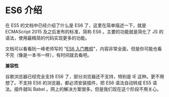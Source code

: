<script setup>
import { loginRead } from '@/utils/login-read'

loginRead('e10001')
</script>

# <AppCode code="77" /> ES6 介绍

<ClientOnly><AppRead code="e10001" /></ClientOnly>

在 ES5 的文档中已经介绍了什么是 ES6 了，这里在简单描述一下，就是 ECMAScript 2015 及之后发布的标准，简称 ES6 。主要的功能就是简化了 JS 的语法，使用最精简的代码实现更多的功能。

文档可以看看阮一峰老师写的 "[ES6 入门教程](https://es6.ruanyifeng.com)"，内容非常全面，但是你可能也看不完（像是一本书一样），有时间就去看吧。

**兼容性**

谷歌浏览器已经完全支持 ES6 了，部分浏览器还不支持，特别是 IE 这种。更不用想了。不支持 ES6 的浏览器，都必须安装插件，把 ES6 语法自动转成 ES5 语法。插件就叫 Babel 。网上的解决方案很多。但是我们现在这个阶段不用关心。

<AppComment />
